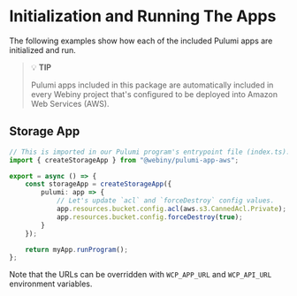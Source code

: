 # Initialization and Running The Apps

The following examples show how each of the included Pulumi apps are initialized and run.

> 💡 **TIP**
>
> Pulumi apps included in this package are automatically included in every Webiny project that's configured to be deployed into Amazon Web Services (AWS).

## Storage App

```ts
// This is imported in our Pulumi program's entrypoint file (index.ts).
import { createStorageApp } from "@webiny/pulumi-app-aws";

export = async () => {
    const storageApp = createStorageApp({
        pulumi: app => {
            // Let's update `acl` and `forceDestroy` config values.
            app.resources.bucket.config.acl(aws.s3.CannedAcl.Private);
            app.resources.bucket.config.forceDestroy(true);
        }
    });

    return myApp.runProgram();
};

```


Note that the URLs can be overridden with `WCP_APP_URL` and `WCP_API_URL` environment variables.
